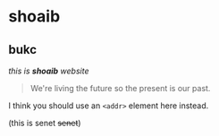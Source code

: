 # shoaib
## bukc
_this is **shoaib** website_
   
   > We're living the future so
> the present is our past.

I think you should use an
`<addr>` element here instead.

(this is senet ~~senet~~)
